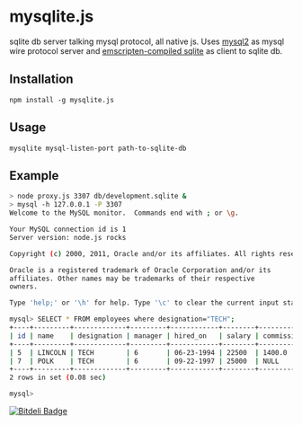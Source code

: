 mysqlite.js
===========

sqlite db server talking mysql protocol, all native js. Uses [mysql2](https://github.com/sidorares/node-mysql2) as mysql wire protocol server and [emscripten-compiled sqlite](https://github.com/kripken/sql.js) as client to sqlite db.

## Installation

    npm install -g mysqlite.js

## Usage

    mysqlite mysql-listen-port path-to-sqlite-db

## Example

```sh
> node proxy.js 3307 db/development.sqlite &
> mysql -h 127.0.0.1 -P 3307
Welcome to the MySQL monitor.  Commands end with ; or \g.

Your MySQL connection id is 1
Server version: node.js rocks

Copyright (c) 2000, 2011, Oracle and/or its affiliates. All rights reserved.

Oracle is a registered trademark of Oracle Corporation and/or its
affiliates. Other names may be trademarks of their respective
owners.

Type 'help;' or '\h' for help. Type '\c' to clear the current input statement.

mysql> SELECT * FROM employees where designation="TECH";
+----+---------+-------------+---------+------------+--------+------------+------+
| id | name    | designation | manager | hired_on   | salary | commission | dept |
+----+---------+-------------+---------+------------+--------+------------+------+
| 5  | LINCOLN | TECH        | 6       | 06-23-1994 | 22500  | 1400.0     | 4    |
| 7  | POLK    | TECH        | 6       | 09-22-1997 | 25000  | NULL       | 4    |
+----+---------+-------------+---------+------------+--------+------------+------+
2 rows in set (0.08 sec)

mysql>
```


[![Bitdeli Badge](https://d2weczhvl823v0.cloudfront.net/sidorares/mysqlite.js/trend.png)](https://bitdeli.com/free "Bitdeli Badge")

